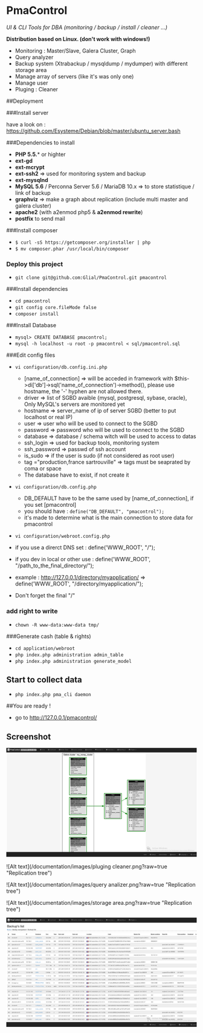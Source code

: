 # PmaControl

_UI & CLI Tools for DBA (monitoring / backup / install / cleaner ...)_

**Distribution based on Linux. (don't work with windows!)**


* Monitoring : Master/Slave, Galera Cluster, Graph
* Query analyzer
* Backup system (Xtrabackup / mysqldump / mydumper) with different storage area
* Manage array of servers (like it's was only one)
* Manage user
* Pluging : Cleaner

##Deployment

###Install server

have a look on : https://github.com/Esysteme/Debian/blob/master/ubuntu_server.bash


###Dependencies to install

* **PHP 5.5.*** or highter
* **ext-gd**
* **ext-mcrypt**
* **ext-ssh2** => used for monitoring system and backup
* **ext-mysqlnd**
* **MySQL 5.6** / Perconna Server 5.6 / MariaDB 10.x => to store statistique / link of backup
* **graphviz** => make a graph about replication (include multi master and galera cluster)
* **apache2** (with a2enmod php5 & **a2enmod rewrite**)
* **postfix** to send mail

###Install composer

* `$ curl -sS https://getcomposer.org/installer | php`
* `$ mv composer.phar /usr/local/bin/composer`



### Deploy this project
* `git clone git@github.com:Glial/PmaControl.git pmacontrol`


###Install dependencies
* `cd pmacontrol`
* `git config core.fileMode false`
* `composer install`


###Install Database

* `mysql> CREATE DATABASE pmacontrol;`
* `mysql -h localhost -u root -p pmacontrol < sql/pmacontrol.sql`

###Edit config files

* `vi configuration/db.config.ini.php`

  * [name_of_connection] => will be acceded in framework with $this->di['db']->sql('name_of_connection')->method(), please use hostname, the '-' hyphen are not allowed there.
  * driver => list of SGBD avaible {mysql, postgresql, sybase, oracle}, Only MySQL's servers are monitored yet
  * hostname => server_name of ip of server SGBD (better to put localhost or real IP)
  * user => user who will be used to connect to the SGBD
  * password => password who will be used to connect to the SGBD
  * database => database / schema witch will be used to access to datas
  * ssh_login => used for backup tools, monitoring system 
  * ssh_password => passwd of ssh account
  * is_sudo => if the user is sudo (if not considered as root user)
  * tag ="production,france sartrouville" => tags must be seaprated by coma or space 
  * The database have to exist, if not create it
  

* `vi configuration/db.config.php`

  * DB_DEFAULT have to be the same used by [name_of_connection], if you set [pmacontrol]
  * you should have : ```define("DB_DEFAULT", "pmacontrol");```
  * it's made to determine what is the main connection to store data for pmacontrol


* `vi configuration/webroot.config.php`

 * if you use a direrct DNS set : define('WWW_ROOT', "/");
 * if you dev in local or other use : define('WWW_ROOT', "/path_to_the_final_directory/");
 * example : http://127.0.0.1/directory/myapplication/ => define('WWW_ROOT', "/directory/myapplication/");
 * Don't forget the final "/"


### add right to write

* `chown -R www-data:www-data tmp/`

###Generate cash (table & rights)

* `cd application/webroot`
* `php index.php administration admin_table`
* `php index.php administration generate_model`

## Start to collect data

* `php index.php pma_cli daemon`





##You are ready !


* go to http://127.0.0.1/pmacontrol/

## Screenshot


![Alt text](/documentation/images/tree.png?raw=true "Replication tree")

![Alt text](/documentation/images/pluging cleaner.png?raw=true "Replication tree")

![Alt text](/documentation/images/query analizer.png?raw=true "Replication tree")

![Alt text](/documentation/images/storage area.png?raw=true "Replication tree")

![Alt text](/documentation/images/backup.png?raw=true "Replication tree")

